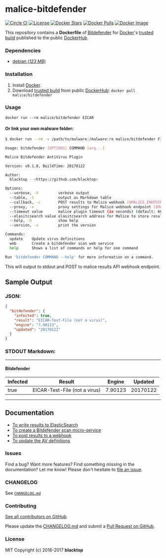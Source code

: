 malice-bitdefender
==================

[![Circle CI](https://circleci.com/gh/malice-plugins/bitdefender.png?style=shield)](https://circleci.com/gh/malice-plugins/bitdefender)
[![License](http://img.shields.io/:license-mit-blue.svg)](http://doge.mit-license.org)
[![Docker Stars](https://img.shields.io/docker/stars/malice/bitdefender.svg)](https://hub.docker.com/r/malice/bitdefender/)
[![Docker Pulls](https://img.shields.io/docker/pulls/malice/bitdefender.svg)](https://hub.docker.com/r/malice/bitdefender/)
[![Docker Image](https://img.shields.io/badge/docker%20image-377MB-blue.svg)](https://hub.docker.com/r/malice/bitdefender/)

This repository contains a **Dockerfile** of [Bitdefender](http://www.bitdefender.com/business/antivirus-for-unices.html) for [Docker](https://www.docker.io/)'s [trusted build](https://hub.docker.com/r/malice/bitdefender/) published to the public [DockerHub](https://hub.docker.com).

### Dependencies

-	[debian (*123 MB*\)](https://hub.docker.com/_/debian/)

### Installation

1.	Install [Docker](https://www.docker.io/).
2.	Download [trusted build](https://hub.docker.com/r/malice/bitdefender/) from public [DockerHub](https://hub.docker.com): `docker pull malice/bitdefender`

### Usage

```
docker run --rm malice/bitdefender EICAR
```

#### Or link your own malware folder:

```bash
$ docker run --rm -v /path/to/malware:/malware:ro malice/bitdefender FILE

Usage: bitdefender [OPTIONS] COMMAND [arg...]

Malice Bitdefender AntiVirus Plugin

Version: v0.1.0, BuildTime: 20170122

Author:
  blacktop - <https://github.com/blacktop>

Options:
  --verbose, -V         verbose output
  --table, -t	        output as Markdown table
  --callback, -c	    POST results to Malice webhook [$MALICE_ENDPOINT]
  --proxy, -x	        proxy settings for Malice webhook endpoint [$MALICE_PROXY]
  --timeout value       malice plugin timeout (in seconds) (default: 60) [$MALICE_TIMEOUT]    
  --elasitcsearch value elasitcsearch address for Malice to store results [$MALICE_ELASTICSEARCH]   
  --help, -h	        show help
  --version, -v	        print the version

Commands:
  update	Update virus definitions
  web       Create a bitdefender scan web service  
  help		Shows a list of commands or help for one command

Run 'bitdefender COMMAND --help' for more information on a command.
```

This will output to stdout and POST to malice results API webhook endpoint.

## Sample Output

### JSON:

```json
{
  "bitdefender": {
    "infected": true,
    "result": "EICAR-Test-File (not a virus)",
    "engine": "7.90123",
    "updated": "20170122"
  }
}
```

### STDOUT Markdown:

---

#### Bitdefender

| Infected | Result                        | Engine  | Updated  |
| -------- | ----------------------------- | ------- | -------- |
| true     | EICAR-Test-File (not a virus) | 7.90123 | 20170122 |

---

Documentation
-------------

-	[To write results to ElasticSearch](https://github.com/malice-plugins/bitdefender/blob/master/docs/elasticsearch.md)
-	[To create a Bitdefender scan micro-service](https://github.com/malice-plugins/bitdefender/blob/master/docs/web.md)
-	[To post results to a webhook](https://github.com/malice-plugins/bitdefender/blob/master/docs/callback.md)
-	[To update the AV definitions](https://github.com/malice-plugins/bitdefender/blob/master/docs/update.md)

### Issues

Find a bug? Want more features? Find something missing in the documentation? Let me know! Please don't hesitate to [file an issue](https://github.com/malice-plugins/bitdefender/issues/new).

### CHANGELOG

See [`CHANGELOG.md`](https://github.com/malice-plugins/bitdefender/blob/master/CHANGELOG.md)

### Contributing

[See all contributors on GitHub](https://github.com/malice-plugins/bitdefender/graphs/contributors).

Please update the [CHANGELOG.md](https://github.com/malice-plugins/bitdefender/blob/master/CHANGELOG.md) and submit a [Pull Request on GitHub](https://help.github.com/articles/using-pull-requests/).

### License

MIT Copyright (c) 2016-2017 **blacktop**
